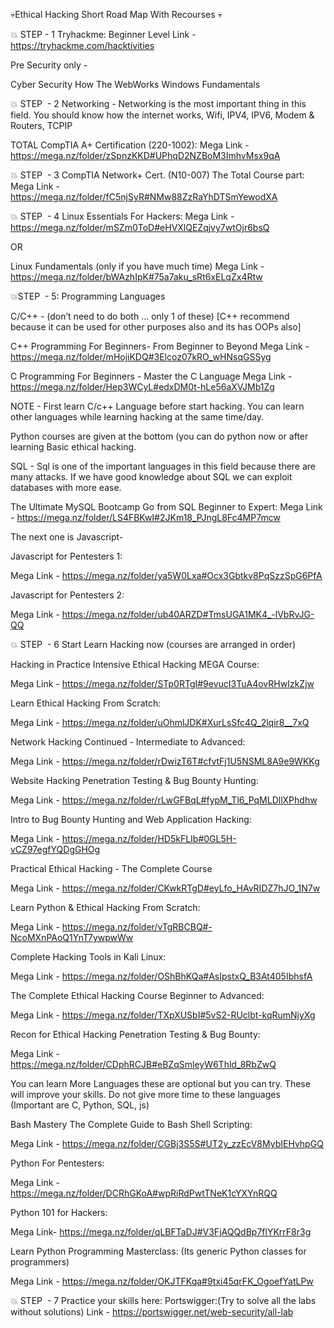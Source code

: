 💀Ethical Hacking Short Road Map With Recourses 💀

💥 STEP - 1
Tryhackme: Beginner Level
Link - https://tryhackme.com/hacktivities

Pre Security only -

Cyber Security
How The WebWorks
Windows Fundamentals

💥 STEP  - 2
Networking - Networking is the most important thing in this field. You should know how the internet works, Wifi, IPV4, IPV6, Modem & Routers, TCPIP

TOTAL CompTIA A+ Certification (220-1002):
Mega Link - https://mega.nz/folder/zSpnzKKD#UPhqD2NZBoM3ImhvMsx9qA

💥 STEP  - 3
CompTIA Network+ Cert. (N10-007) The Total Course part:
Mega Link - https://mega.nz/folder/fC5njSyR#NMw88ZzRaYhDTSmYewodXA

💥 STEP  - 4
Linux Essentials For Hackers:
Mega Link - https://mega.nz/folder/mSZm0ToD#eHVXlQEZqjvy7wtOjr6bsQ

OR

Linux Fundamentals (only if you have much time)
Mega Link - https://mega.nz/folder/bWAzhIpK#75a7aku_sRt6xELqZx4Rtw

💥STEP  - 5:
Programming Languages

C/C++ - (don’t need to do both … only 1 of these)
[C++ recommend because it can be used for other purposes also and its has OOPs also]

C++ Programming For Beginners- From Beginner to Beyond
Mega Link - https://mega.nz/folder/mHojiKDQ#3Elcoz07kRO_wHNsqGSSyg

C Programming For Beginners - Master the C Language
Mega Link - https://mega.nz/folder/Hep3WCyL#edxDM0t-hLe56aXVJMb1Zg

NOTE - First learn C/c++ Language before start hacking. You can learn other languages while learning hacking at the same time/day.

Python courses are given at the bottom (you can do python now or after learning Basic ethical hacking.

SQL - Sql is one of the important languages in this field because there are many attacks. If we have good knowledge about SQL we can exploit databases with more ease.

The Ultimate MySQL Bootcamp Go from SQL Beginner to Expert:
Mega Link - https://mega.nz/folder/LS4FBKwI#2JKm18_PJngL8Fc4MP7mcw

The next one is Javascript-

Javascript for Pentesters 1:

Mega Link - https://mega.nz/folder/ya5W0Lxa#Ocx3Gbtkv8PqSzzSpG6PfA

Javascript for Pentesters 2:

Mega Link - https://mega.nz/folder/ub40ARZD#TmsUGA1MK4_-lVbRvJG-QQ

💥 STEP  - 6
Start Learn Hacking now (courses are arranged in order)

Hacking in Practice Intensive Ethical Hacking MEGA Course:

Mega Link - https://mega.nz/folder/STp0RTgI#9evucI3TuA4ovRHwIzkZjw

Learn Ethical Hacking From Scratch:

Mega Link - https://mega.nz/folder/uOhmlJDK#XurLsSfc4Q_2lqir8__7xQ

Network Hacking Continued - Intermediate to Advanced:

Mega Link - https://mega.nz/folder/rDwizT6T#cfvtFj1U5NSML8A9e9WKKg

Website Hacking Penetration Testing & Bug Bounty Hunting:

Mega Link - https://mega.nz/folder/rLwGFBqL#fypM_Tl6_PqMLDllXPhdhw

Intro to Bug Bounty Hunting and Web Application Hacking:

Mega Link - https://mega.nz/folder/HD5kFLIb#0GL5H-vCZ97egfYQDgGHOg

Practical Ethical Hacking - The Complete Course

Mega Link - https://mega.nz/folder/CKwkRTgD#eyLfo_HAvRIDZ7hJO_1N7w

Learn Python & Ethical Hacking From Scratch:

Mega Link - https://mega.nz/folder/vTgRBCBQ#-NcoMXnPAoQ1YnT7ywpwWw

Complete Hacking Tools in Kali Linux:

Mega Link - https://mega.nz/folder/OShBhKQa#AsIpstxQ_B3At405IbhsfA

The Complete Ethical Hacking Course Beginner to Advanced:

Mega Link - https://mega.nz/folder/TXpXUSbI#5vS2-RUclbt-kqRumNjyXg

Recon for Ethical Hacking Penetration Testing & Bug Bounty:

Mega Link - https://mega.nz/folder/CDphRCJB#eBZqSmleyW6Thld_8RbZwQ

You can learn More Languages these are optional but you can try. These will improve your skills.
Do not give more time to these languages (Important are C, Python, SQL, js)

Bash Mastery The Complete Guide to Bash Shell Scripting:

Mega Link - https://mega.nz/folder/CGBj3S5S#UT2y_zzEcV8MybIEHvhpGQ

Python For Pentesters:

Mega Link - https://mega.nz/folder/DCRhGKoA#wpRiRdPwtTNeK1cYXYnRQQ

Python 101 for Hackers:

Mega Link- https://mega.nz/folder/qLBFTaDJ#V3FjAQQdBp7flYKrrF8r3g

Learn Python Programming Masterclass: (Its generic Python classes for programmers)

Mega Link - https://mega.nz/folder/OKJTFKqa#9txi45qrFK_OgoefYatLPw

💥 STEP  - 7
Practice your skills here:
Portswigger:(Try to solve all the labs without solutions)
Link - https://portswigger.net/web-security/all-lab